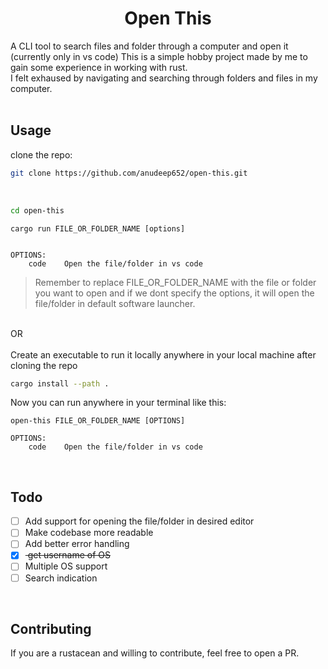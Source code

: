 <div align="center">

# Open This

</div>

A CLI tool to search files and folder through a computer and open it (currently only in vs code)
This is a simple hobby project made by me to gain some experience in working with rust.
<br>
I felt exhaused by navigating and searching through folders and files in my computer.
<br>
<br>

## Usage

clone the repo:

```sh
git clone https://github.com/anudeep652/open-this.git
```

<br>

```sh
cd open-this
```

```
cargo run FILE_OR_FOLDER_NAME [options]


OPTIONS:
    code    Open the file/folder in vs code
```

> Remember to replace FILE_OR_FOLDER_NAME with the file or folder you want to open and if we dont specify the options, it will open the file/folder in default software launcher.

<br>
OR
<br>
<br>
Create an executable to run it locally anywhere in your local machine after cloning the repo

```sh
cargo install --path .
```

Now you can run anywhere in your terminal like this:

```
open-this FILE_OR_FOLDER_NAME [OPTIONS]

OPTIONS:
    code    Open the file/folder in vs code
```

<br>

## Todo

- [ ] Add support for opening the file/folder in desired editor
- [ ] Make codebase more readable
- [ ] Add better error handling
- [x] <strike> get username of OS </strike>
- [ ] Multiple OS support
- [ ] Search indication

<br>

## Contributing

If you are a rustacean and willing to contribute, feel free to open a PR.
